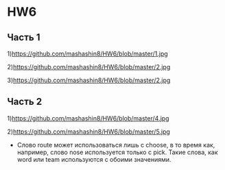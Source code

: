 # HW6

## Часть 1

1)https://github.com/mashashin8/HW6/blob/master/1.jpg

2)https://github.com/mashashin8/HW6/blob/master/2.jpg

3)https://github.com/mashashin8/HW6/blob/master/2.jpg


## Часть 2

1)https://github.com/mashashin8/HW6/blob/master/4.jpg

2)https://github.com/mashashin8/HW6/blob/master/5.jpg

* Слово route может использоваться лишь с choose, в то время как, например, слово nose используется только с pick.
Такие слова, как word или team используются с обоими значениями.

